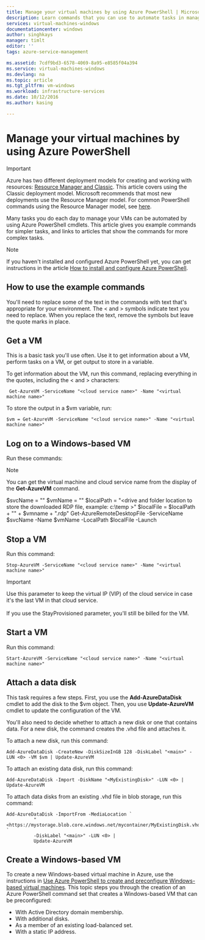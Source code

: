 ```yaml
---
title: Manage your virtual machines by using Azure PowerShell | Microsoft Docs
description: Learn commands that you can use to automate tasks in managing your virtual machines.
services: virtual-machines-windows
documentationcenter: windows
author: singhkays
manager: timlt
editor: ''
tags: azure-service-management

ms.assetid: 7cdf9bd3-6578-4069-8a95-e8585f04a394
ms.service: virtual-machines-windows
ms.devlang: na
ms.topic: article
ms.tgt_pltfrm: vm-windows
ms.workload: infrastructure-services
ms.date: 10/12/2016
ms.author: kasing

---
```

# Manage your virtual machines by using Azure PowerShell
> [!IMPORTANT] 
> Azure has two different deployment models for creating and working with resources: [Resource Manager and Classic](../azure-resource-manager/resource-manager-deployment-model.md). This article covers using the Classic deployment model. Microsoft recommends that most new deployments use the Resource Manager model. For common PowerShell commands using the Resource Manager model, see [here](virtual-machines-windows-ps-common-ref.md?toc=%2fazure%2fvirtual-machines%2fwindows%2ftoc.json).

Many tasks you do each day to manage your VMs can be automated by using Azure PowerShell cmdlets. This article gives you example commands for simpler tasks, and links to articles that show the commands for more complex tasks.

> [!NOTE]
> If you haven't installed and configured Azure PowerShell yet, you can get instructions in the article [How to install and configure Azure PowerShell](/powershell/azureps-cmdlets-docs).
> 
> 

## How to use the example commands
You'll need to replace some of the text in the commands with text that's appropriate for your environment. The < and > symbols indicate text you need to replace. When you replace the text, remove the symbols but leave the quote marks in place.

## Get a VM
This is a basic task you'll use often. Use it to get information about a VM, perform tasks on a VM, or get output to store in a variable.

To get information about the VM, run this command, replacing everything in the quotes, including the < and > characters:

     Get-AzureVM -ServiceName "<cloud service name>" -Name "<virtual machine name>"

To store the output in a $vm variable, run:

    $vm = Get-AzureVM -ServiceName "<cloud service name>" -Name "<virtual machine name>"

## Log on to a Windows-based VM
Run these commands:

> [!NOTE]
> You can get the virtual machine and cloud service name from the display of the **Get-AzureVM** command.
> 
> $svcName = "<cloud service name>"
> $vmName = "<virtual machine name>"
> $localPath = "<drive and folder location to store the downloaded RDP file, example: c:\temp >"
> $localFile = $localPath + "\" + $vmname + ".rdp"
> Get-AzureRemoteDesktopFile -ServiceName $svcName -Name $vmName -LocalPath $localFile -Launch
> 
> 

## Stop a VM
Run this command:

    Stop-AzureVM -ServiceName "<cloud service name>" -Name "<virtual machine name>"

> [!IMPORTANT]
> Use this parameter to keep the virtual IP (VIP) of the cloud service in case it's the last VM in that cloud service. <br><br> If you use the StayProvisioned parameter, you'll still be billed for the VM.
> 
> 

## Start a VM
Run this command:

    Start-AzureVM -ServiceName "<cloud service name>" -Name "<virtual machine name>"

## Attach a data disk
This task requires a few steps. First, you use the ****Add-AzureDataDisk**** cmdlet to add the disk to the $vm object. Then, you use **Update-AzureVM** cmdlet to update the configuration of the VM.

You'll also need to decide whether to attach a new disk or one that contains data. For a new disk, the command creates the .vhd file and attaches it.

To attach a new disk, run this command:

    Add-AzureDataDisk -CreateNew -DiskSizeInGB 128 -DiskLabel "<main>" -LUN <0> -VM $vm | Update-AzureVM

To attach an existing data disk, run this command:

    Add-AzureDataDisk -Import -DiskName "<MyExistingDisk>" -LUN <0> | Update-AzureVM

To attach data disks from an existing .vhd file in blob storage, run this command:

    Add-AzureDataDisk -ImportFrom -MediaLocation `
              "<https://mystorage.blob.core.windows.net/mycontainer/MyExistingDisk.vhd>" `
              -DiskLabel "<main>" -LUN <0> |
              Update-AzureVM

## Create a Windows-based VM
To create a new Windows-based virtual machine in Azure, use the instructions in
[Use Azure PowerShell to create and preconfigure Windows-based virtual machines](virtual-machines-windows-classic-create-powershell.md?toc=%2fazure%2fvirtual-machines%2fwindows%2fclassic%2ftoc.json). This topic steps you through the creation of an Azure PowerShell command set that creates a Windows-based VM that can be preconfigured:

* With Active Directory domain membership.
* With additional disks.
* As a member of an existing load-balanced set.
* With a static IP address.


